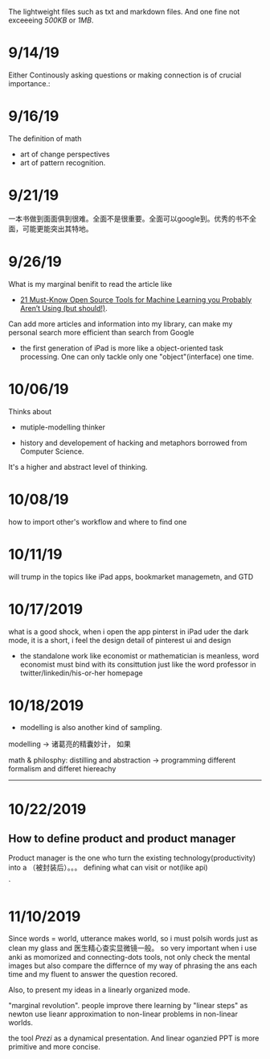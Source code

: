 The lightweight files such as txt and markdown files. And one fine not exceeeing *500KB* or *1MB*.

# 9/14/19

Either Continously asking questions or making connection is of crucial importance.:


# 9/16/19

The definition of math 

- art of change perspectives 
- art of pattern recognition.


# 9/21/19

一本书做到面面俱到很难。全面不是很重要。全面可以google到。优秀的书不全面，可能更能突出其特地。



# 9/26/19

What is my marginal benifit to read the article like

 - [21 Must-Know Open Source Tools for Machine Learning you Probably Aren’t Using (but should!)](https://medium.com/analytics-vidhya/21-must-know-open-source-tools-for-machine-learning-you-probably-arent-using-but-should-f605b94d9b06).

Can add more articles and information into my library, can make my personal search more efficient than search from Google


- the first generation of iPad is more like a object-oriented task processing. One can only tackle only one "object"(interface) one time.


# 10/06/19

Thinks about 

- mutiple-modelling thinker

- history and developement of hacking and metaphors borrowed from Computer Science.


It's a higher and abstract level of thinking.



# 10/08/19

how to import other's workflow and where to find one 




# 10/11/19

 will trump in the topics like iPad apps, bookmarket managemetn, and GTD



# 10/17/2019

what is a good shock, when i open the app pinterst in iPad uder the dark mode, it is a short, i feel the design detail of pinterest ui and design


- the standalone work like economist or mathematician is meanless, word economist must bind with its consittution just like the word professor in twitter/linkedin/his-or-her homepage





# 10/18/2019


- modelling is also another kind of sampling. 
 
modelling -> 诸葛亮的精囊妙计， 如果





math & philosphy: distilling and abstraction -> programming different formalism and differet hiereachy






---





# 10/22/2019

## How to define product and product manager

Product manager is the one who turn the existing technology(productivity) into a （被封装后）。。。 defining what can visit or not(like api)

`



# 11/10/2019

Since words = world, utterance makes world, so i must polsih words just as clean my glass and 医生精心查实显微镜一般。 so very important when i use anki as momorized and connecting-dots tools, not only check the mental images but also compare the differnce of my way of phrasing the ans each time and my fluent to answer the question recored.

Also, to present my ideas in a linearly organized mode.



"marginal revolution". people improve there learning by "linear steps" as newton use lieanr approximation to non-linear problems in non-linear worlds.


the tool *Prezi* as a dynamical presentation. And linear oganzied PPT is more primitive and more concise.
